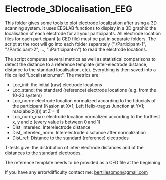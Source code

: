 # Electrode_3Dlocalisation_EEG
This folder gives some tools to plot electrode localization after using a 3D scanning system. 
It uses EEGLAB functions to display in a 3D graphic the localisation of each electrode for all your participants.
All electrode location files for each participant (a CED file) must be put in separate folders.
The script at the root will go into each folder separately (".\Participant-1", ".\Participant-2", ..., ".\Participant-n") to read the electrode locations. 

The script computes several metrics as well as statistical comparisons to detect the distance to a reference template (inter-electrode distance, distance to the standard localisation, etc).
Everything is then saved into a file called "Localisation.mat".
The metrics are:
 - Loc_init: the initial (raw) electrode locations
 - Loc_stand: the standard (reference) electrode locations (e.g. from the 10-20 system)
 - Loc_norm: electrode location normalized according to the fiducials of the participant (Nasion at X=1; Left Helix-tragus Junction at Y=1; max(abs(z(i))) at Z = 1)
 - Loc_norm_max: electrode location normalized according to the furthest x, y and z (every value is between 0 and 1)
 - Dist_interelec: Interelectrode distance
 - Dist_interelec_norm: Interelectrode disctance after normalization
 - Dist_ref: Distance to the standard (reference) electrodes

T-tests give: the distribution of inter-electrode distances and of the distances to the standard electrodes.

The reference template needs to be provided as a CED file at the beginning.

If you have any error/difficulty contact me: bertillesomon@gmail.com

